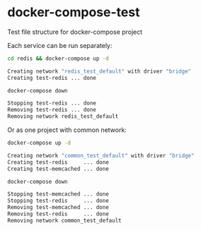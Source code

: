 # docker-compose-test
Test file structure for docker-compose project

Each service can be run separately:

```bash
cd redis && docker-compose up -d

Creating network "redis_test_default" with driver "bridge"
Creating test-redis ... done

docker-compose down

Stopping test-redis ... done
Removing test-redis ... done
Removing network redis_test_default
```

Or as one project with common network:

```bash
docker-compose up -d

Creating network "common_test_default" with driver "bridge"
Creating test-redis     ... done
Creating test-memcached ... done

docker-compose down 

Stopping test-memcached ... done
Stopping test-redis     ... done
Removing test-memcached ... done
Removing test-redis     ... done
Removing network common_test_default
```

